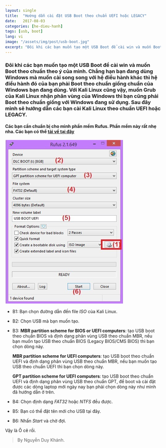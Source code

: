 ```yaml
---
layout: single
title:  "Hướng dẫn cài đặt USB Boot theo chuẩn UEFI hoặc LEGACY"
date:   2017-08-03
categories: [he-dieu-hanh]
tags: [usb, boot]
lang: vi
image: "/assets/img/post/usb-boot.jpg"
excerpt: "Đôi khi các bạn muốn tạo một USB Boot để cài win và muốn Boot theo chuẩn theo ý của mình. Chẳng hạn bạn đang dùng Windows mà muốn cài song song với hệ điều hành khác thì hệ điều hành đó của bạn phải Boot theo chuẩn giống chuẩn của Windows bạn đang dùng. Với Kali Linux cũng vậy, muốn **Grub** của Kali Linux nhận phân vùng của Windows thì bạn cũng phải Boot theo chuẩn giống với Windows đang sử dụng. Sau đây mình sẽ hướng dẫn các bạn cài Kali Linux theo chuẩn UEFI hoặc LEGACY"
---
```

### Đôi khi các bạn muốn tạo một USB Boot để cài win và muốn Boot theo chuẩn theo ý của mình. Chẳng hạn bạn đang dùng Windows mà muốn cài song song với hệ điều hành khác thì hệ điều hành đó của bạn phải Boot theo chuẩn giống chuẩn của Windows bạn đang dùng. Với Kali Linux cũng vậy, muốn **Grub** của Kali Linux nhận phân vùng của Windows thì bạn cũng phải Boot theo chuẩn giống với Windows đang sử dụng. Sau đây mình sẽ hướng dẫn các bạn cài Kali Linux theo chuẩn UEFI hoặc LEGACY.

#### Các bạn cần chuẩn bị cho mình phần mềm **Rufus**. Phần mềm này rất nhẹ nha. Các bạn có thể [tải về tại đây](http://rufus.akeo.ie/)

![Hình 1](/assets/img/OperatingSystem/rufus.jpg)

* B1: Bạn chọn đường dẫn đến file _ISO_ của Kali Linux.
* B2: Chọn USB mà bạn muốn tạo.
* B3: **MBR partition scheme for BIOS or UEFI computers**: tạo USB boot theo chuẩn BIOS và định dạng phân vùng USB theo chuẩn MBR, nếu bạn muốn tạo USB theo chuẩn BIOS (Legacy BIOS/CMS BIOS) thì bạn chọn dòng này.

	**MBR partition scheme for UEFI computers**: tạo USB boot theo chuẩn UEFI và định dạng phân vùng USB theo chuẩn MBR, nếu bạn muốn tạo USB theo chuẩn UEFI thì bạn chọn dòng này.

	**GPT partition scheme for UEFI computers**: tạo USB boot theo chuẩn UEFI và định dạng phân vùng USB theo chuẩn GPT, để boot và cài đặt được các dòng laptop mới ngày nay bạn phải chọn dòng này như mình đã hướng dẫn ở trên.
* B4: Chọn định dạng _FAT32_ hoặc  _NTFS_ đều được.
* B5: Bạn có thể đặt tên mới cho USB tại đây.
* B6: Nhấn _Start_ và chờ đợi.

Vậy là Ô cê rồi.

> By Nguyễn Duy Khánh.
